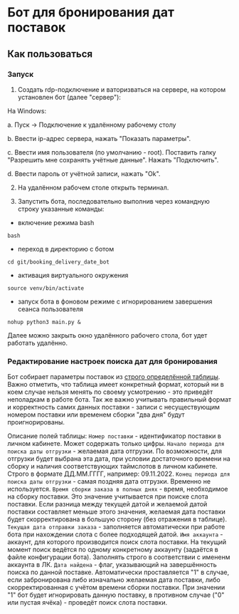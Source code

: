 # Бот для бронирования дат поставок

## Как пользоваться

### Запуск

1. Создать rdp-подключение и ваторизваться на сервере, на котором установлен бот (далее "сервер"):

На Windows:

a. Пуск -> Подключение к удалённому рабочему столу

b. Ввести ip-адрес сервера, нажать "Показать параметры".

c. Ввести имя пользователя (по умолчанию - root). Поставить галку "Разрешить мне сохранять учётные данные". Нажать "Подключить".

d. Ввести пароль от учётной записи, нажать "Ok".

2. На удалённом рабочем столе открыть терминал.

3. Запустить бота, последовательно выполнив через командную строку указанные команды:

- включение режима bash
```
bash
```
- переход в директорию с ботом
```
cd git/booking_delivery_date_bot
```
- активация виртуального окружения
```
source venv/bin/activate
```
- запуск бота в фоновом режиме с игнорированием завершения сеанса пользователя
```
nohup python3 main.py &
```

Далее можно закрыть окно удалённого рабочего стола, бот удет работать удалённо.

### Редактирование настроек поиска дат для бронирования

Бот собирает параметры поставок из [строго определённой таблицы](https://docs.google.com/spreadsheets/d/1fjCuy2j6gikIDPR5HZvEThrT3BLyr-0iHmx7Ek4-VnY/edit?usp=sharing).
Важно отметить, что таблица имеет конкретный формат, который ни в коем случае нельзя менять по своему усмотрению - это приведёт неполадкам в работе бота. Так же важно учитывать правильный формат и корректность самих данных поставки - записи с несуществующим номером поставки или временем сборки "два дня" будут проигнорированы.

Описание полей таблицы:
`Номер поставки` - идентификатор поставки в личном кабинете. Может содержать только цифры.
`Начало периода для поиска даты отгрузки` - желаемая дата отгрузки. По возможности, для отгрузки будет выбрана эта дата, при условии достаточного времени на сборку и наличия соответствующих таймслотов в личном кабинете. Строго в формате ДД.ММ.ГГГГ, например: 09.11.2022.
`Конец периода для поиска даты отгрузки` - самая поздняя дата отгрузки. Временно не используется.
`Время сборки заказа в полных днях` - время, необходимое на сборку поставки. Это значение учитывается при поиске слота поставки. Если разница между текущей датой и желаемой датой поставки составляет меньше этого значения, желаемая дата поставки будет скорректирована в большую сторону (без отражения в таблице).
`Текущая дата отправки заказа` - заполняется автоматически при работе бота при нахождении слота с более подходящей датой. 
`Имя аккаунта` - аккаунт, для которого производится поиск слота поставки. На текущий момент поиск ведётся по одному конкретному аккаунту (задаётся в файле конфигурации бота). Заполнять строго в соответствии с имененм аккаунта в ЛК.
`Дата найдена` - флаг, указывающий на завершённость поиска по данной поставке. Автоматически проставляется "1" в случае, если забронирована либо изначально желаемая дата поставки, либо скорректированная с учётом времени сборки поставки. При значении "1" бот будет игнорировать данную поставку, в противном случае ("0" или пустая ячёка) - проведёт поиск слота поставки.
